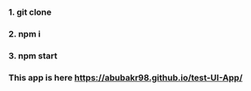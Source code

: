 ### 1. git clone
### 2. npm i
### 3. npm start
### This app is here https://abubakr98.github.io/test-UI-App/
